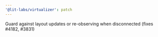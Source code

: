 ```yaml
---
'@lit-labs/virtualizer': patch
---
```


Guard against layout updates or re-observing when disconnected (fixes #4182, #3831)
